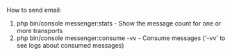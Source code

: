 How to send email:
1. php bin/console messenger:stats - Show the message count for one or more transports
2. php bin/console messenger:consume -vv - Consume messages ('-vv' to see logs about consumed messages)
